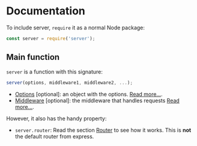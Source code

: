 # Documentation

To include server, `require` it as a normal Node package:

```js
const server = require('server');
```

## Main function

`server` is a function with this signature:

```js
server(options, middleware1, middleware2, ...);
```

- [Options](options.md) [optional]: an object with the options. [Read more...](options.md).
- [Middleware](middleware.md) [optional]: the middleware that handles requests [Read more...](middleware.md).

However, it also has the handy property:

- `server.router`: Read the section [Router](router.md) to see how it works. This is **not** the default router from express.
